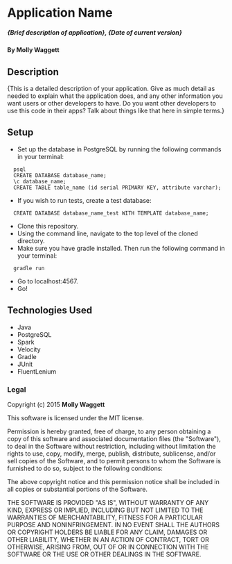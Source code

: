 # Application Name

##### _{Brief description of application}, {Date of current version}_

#### By **Molly Waggett**

## Description

{This is a detailed description of your application. Give as much detail as needed to explain what the application does, and any other information you want users or other developers to have. Do you want other developers to use this code in their apps? Talk about things like that here in simple terms.}

## Setup

* Set up the database in PostgreSQL by running the following commands in your terminal:
```
  psql
  CREATE DATABASE database_name;
  \c database_name;
  CREATE TABLE table_name (id serial PRIMARY KEY, attribute varchar);
```
* If you wish to run tests, create a test database:
```
  CREATE DATABASE database_name_test WITH TEMPLATE database_name;
```
* Clone this repository.
* Using the command line, navigate to the top level of the cloned directory.
* Make sure you have gradle installed. Then run the following command in your terminal:
```
  gradle run
```
* Go to localhost:4567.
* Go!

## Technologies Used

* Java
* PostgreSQL
* Spark
* Velocity
* Gradle
* JUnit
* FluentLenium

### Legal

Copyright (c) 2015 **Molly Waggett**

This software is licensed under the MIT license.

Permission is hereby granted, free of charge, to any person obtaining a copy
of this software and associated documentation files (the "Software"), to deal
in the Software without restriction, including without limitation the rights
to use, copy, modify, merge, publish, distribute, sublicense, and/or sell
copies of the Software, and to permit persons to whom the Software is
furnished to do so, subject to the following conditions:

The above copyright notice and this permission notice shall be included in
all copies or substantial portions of the Software.

THE SOFTWARE IS PROVIDED "AS IS", WITHOUT WARRANTY OF ANY KIND, EXPRESS OR
IMPLIED, INCLUDING BUT NOT LIMITED TO THE WARRANTIES OF MERCHANTABILITY,
FITNESS FOR A PARTICULAR PURPOSE AND NONINFRINGEMENT. IN NO EVENT SHALL THE
AUTHORS OR COPYRIGHT HOLDERS BE LIABLE FOR ANY CLAIM, DAMAGES OR OTHER
LIABILITY, WHETHER IN AN ACTION OF CONTRACT, TORT OR OTHERWISE, ARISING FROM,
OUT OF OR IN CONNECTION WITH THE SOFTWARE OR THE USE OR OTHER DEALINGS IN
THE SOFTWARE.

